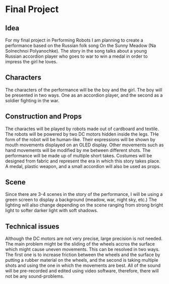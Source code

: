 # Final Project

## Idea
For my final project in Performing Robots I am planning to create a performance based on the Russian folk song On the Sunny Meadow (Na Solnechnoi Polyanochke). The story in the song talks about a young Russian accordion player who goes to war to win a medal in order to impress the girl he loves.

## Characters
The characters of the performance will be the boy and the girl. The boy will be presented in two ways. One as an accordion player, and the second as a soldier fighting in the war.

## Construction and Props
The charactes will be played by robots made out of cardboard and textile. The robots will be powered by two DC motors hidden inside the legs. THe form of the robot will be human-like. Their expressions will be shown by mouth movements displayed on an OLED display. Other movements such as hand movements will be modified by me between different shots. The performance will be made up of multiple short takes. Costumes will be designed from fabric and represent the era in which this story takes place. A medal, plastic weapon, and a small accordion will also be used as props.

## Scene
Since there are 3-4 scenes in the story of the performance, I will be using a green screen to display a background (meadow, war, night sky, etc.) The lighting will also change depending on the scene ranging from strong bright light to softer darker light with soft shadows.

## Technical issues
Although the DC motors are not very precise, large precision is not needed. The main problem might be the sliding of the wheels accros the surface which might cause uneven movements. This can be resolved in two ways. The first one is to increase friction between the wheels and the surface by putting a rubber material on the wheels, and the second is taking multiple shots and using the one in which the movements are best. All of the sound will be pre-recorded and edited using video software, therefore, there will not be any sound-problems.
